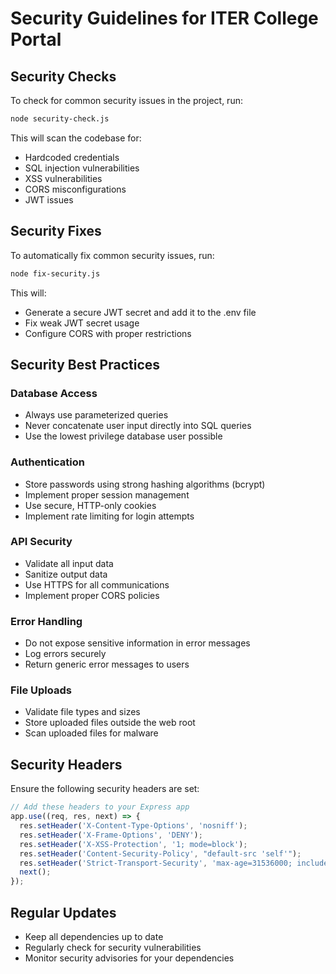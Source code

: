 # Security Guidelines for ITER College Portal

## Security Checks

To check for common security issues in the project, run:

```bash
node security-check.js
```

This will scan the codebase for:
- Hardcoded credentials
- SQL injection vulnerabilities
- XSS vulnerabilities
- CORS misconfigurations
- JWT issues

## Security Fixes

To automatically fix common security issues, run:

```bash
node fix-security.js
```

This will:
- Generate a secure JWT secret and add it to the .env file
- Fix weak JWT secret usage
- Configure CORS with proper restrictions

## Security Best Practices

### Database Access
- Always use parameterized queries
- Never concatenate user input directly into SQL queries
- Use the lowest privilege database user possible

### Authentication
- Store passwords using strong hashing algorithms (bcrypt)
- Implement proper session management
- Use secure, HTTP-only cookies
- Implement rate limiting for login attempts

### API Security
- Validate all input data
- Sanitize output data
- Use HTTPS for all communications
- Implement proper CORS policies

### Error Handling
- Do not expose sensitive information in error messages
- Log errors securely
- Return generic error messages to users

### File Uploads
- Validate file types and sizes
- Store uploaded files outside the web root
- Scan uploaded files for malware

## Security Headers

Ensure the following security headers are set:

```javascript
// Add these headers to your Express app
app.use((req, res, next) => {
  res.setHeader('X-Content-Type-Options', 'nosniff');
  res.setHeader('X-Frame-Options', 'DENY');
  res.setHeader('X-XSS-Protection', '1; mode=block');
  res.setHeader('Content-Security-Policy', "default-src 'self'");
  res.setHeader('Strict-Transport-Security', 'max-age=31536000; includeSubDomains');
  next();
});
```

## Regular Updates

- Keep all dependencies up to date
- Regularly check for security vulnerabilities
- Monitor security advisories for your dependencies